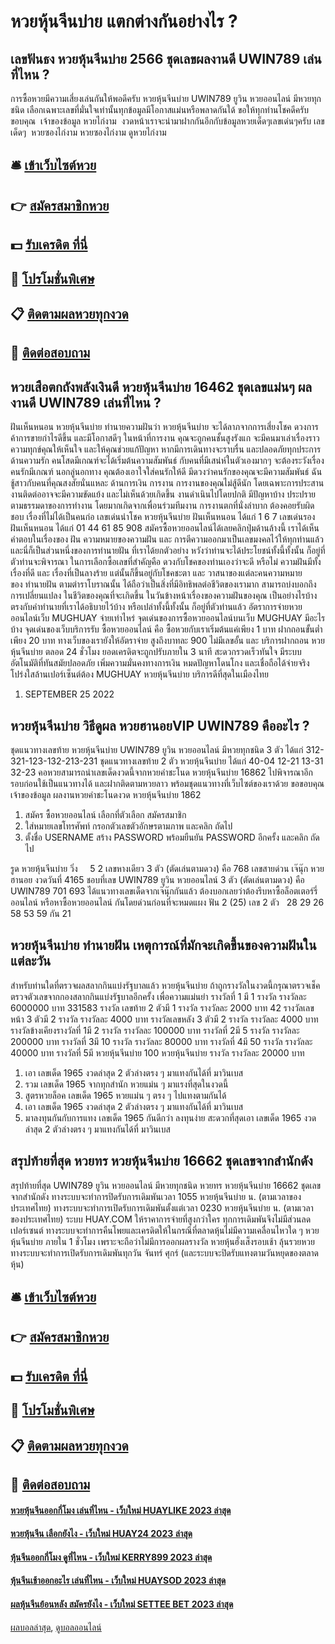 # หวยหุ้นจีนบ่าย แตกต่างกันอย่างไร ?
## เลขฟันธง หวยหุ้นจีนบ่าย 2566 ชุดเลขผลงานดี UWIN789 เล่นที่ไหน ?
การซื้อหวยมีความเสี่ยงเล่นกันให้พอดีครับ หวยหุ้นจีนบ่าย UWIN789 ยูวิน หวยออนไลน์ มีหวยทุกชนิด เลือกเฉพาะเลขที่มั่นใจเท่านั้นทุกข้อมูลมีโอกาสแม่นหรือพลาดกันใด้ ขอให้ทุกท่านโชคดีครับ ขอบคุณ  เจ้าของข้อมูล หวยไก่งาม  งวดหน้าเราจะนำมาฝากกันอีกกับข้อมูลหวยเด็ดๆเลขเด่นๆครับ เลขเด็ดๆ  หวยซองไก่งาม หวยซองไก่งาม ดูหวยไก่งาม

## 🛎 [เข้าเว็บไซต์หวย](https://bit.ly/3BG5bNw)
## 👉 [สมัครสมาชิกหวย](https://bit.ly/3BG5bNw)
## 💵 [รับเครดิต ที่นี่](https://bit.ly/3C3mvgS)
## 👑 [โปรโมชั่นพิเศษ](https://bit.ly/3C3mvgS)
## 📋 [ติดตามผลหวยทุกงวด](https://bit.ly/3C3mvgS)
## 📱 [ติดต่อสอบถาม](https://bit.ly/3C3mvgS)

## หวยเสือตกถังพลังเงินดี หวยหุ้นจีนบ่าย 16462 ชุดเลขแม่นๆ ผลงานดี UWIN789 เล่นที่ไหน ?
ฝันเห็นหนอน หวยหุ้นจีนบ่าย ทำนายความฝันว่า หวยหุ้นจีนบ่าย จะได้ลาภจากการเสี่ยงโชค ดวงการค้าการขายกำไรดีขึ้น และมีโอกาสดีๆ ในหน้าที่การงาน คุณจะถูกคนชั้นสูงรังแก จะมีคนมาเล่าเรื่องราวความทุกข์คุณให้เห็นใจ และให้คุณช่วยแก้ปัญหา หากมีการเดินทางจะราบรื่น และปลอดภัยทุกประการ
ด้านความรัก คนโสดมีเกณฑ์จะได้เริ่มต้นความสัมพันธ์ กับคนที่มีเสน่ห์ในตัวเองมากๆ จะต้องระวังเรื่องคนรักมีเกณฑ์ นอกลู่นอกทาง คุณต้องเอาใจใส่คนรักให้ดี มีดวงว่าคนรักของคุณจะมีความสัมพันธ์ ฉันชู้สาวกับคนที่คุณสงสัยนั่นแหละ
ด้านการเงิน การงาน การงานของคุณไม่สู้ดีนัก โดยเฉพาะการประสานงานติดต่ออาจจะมีความขัดแย้ง และไม่เห็นด้วยเกิดขึ้น งานดำเนินไปโดยปกติ มีปัญหาบ้าง ประปรายตามธรรมดาของการทำงาน โดยมากเกิดจากเพื่อนร่วมทีมงาน การงานตกที่นั่งลำบาก ต้องคอยรับผิดชอบ เรื่องที่ไม่ได้เป็นคนก่อ
เลขเด่นนำโชค หวยหุ้นจีนบ่าย ฝันเห็นหนอน ได้แก่ 1 6 7
เลขเด่นรอง ฝันเห็นหนอน ได้แก่ 01 44 61 85 908
สมัครซื้อหวยออนไลน์ได้เลยคลิกปุ่มด้านล้างนี้
เราได้เห็นคำตอบในเรื่องของ ฝัน ความหมายของความฝัน และ การตีความออกมาเป็นเลขมงคลไว้ให้ทุกท่านแล้ว และนี่ก็เป็นส่วนหนึ่งของการทำนายฝัน ที่เราได้ยกตัวอย่าง หวังว่าท่านจะได้ประโยชน์ทั้งนี้ทั้งนั้น ก็อยู่ที่ตัวท่านจะพิจารณา ในการเลือกซื้อเลขที่สำคัญคือ ดวงกับโชคของท่านเองว่าจะดี หรือไม่
ความฝันมีทั้งเรื่องที่ดี และ เรื่องที่เป็นลางร้าย แต่นั้นก็ขึ้นอยู่กับโชคชะตา และ วาสนาของแต่ละคนความหมายของ ทำนายฝัน ตามตำราโบราณนั้น ได้ถือว่าเป็นสิ่งที่มีอิทธิพลต่อชีวิตของเรามาก สามารถบ่งบอกถึงการเปลี่ยนแปลง ในชีวิตของคุณที่จะเกิดขึ้น ในวันข้างหน้าเรื่องของความฝันของคุณ เป็นอย่างไรบ้าง ตรงกับคำทำนายที่เราได้อธิบายไว้บ้าง หรือเปล่าทั้งนี้ทั้งนั้น ก็อยู่ที่ตัวท่านแล้ว
อัตราการจ่ายหวยออนไลน์เว็บ MUGHUAY จ่ายเท่าไหร่
จุดเด่นของการซื้อหวยออนไลน์บนเว็บ MUGHUAY มีอะไรบ้าง
จุดเด่นของเว็บบริการรับ ซื้อหวยออนไลน์ คือ ซื้อหวยกับเราเริ่มต้นแค่เพียง 1 บาท ฝากถอนขั้นต่ำเพียง 20 บาท ทางเว็บของเรายังให้อัตราจ่าย สูงถึงบาทละ 900 ไม่มีเลขอั้น และ บริการฝากถอน หวยหุ้นจีนบ่าย ตลอด 24 ชั่วโมง ยอดเครดิตจะถูกปรับภายใน 3 นาที สะดวกรวดเร็วทันใจ มีระบบอัตโนมัติที่ทันสมัยปลอดภัย เพิ่มความมั่นคงทางการเงิน หมดปัญหาโดนโกง และเชื่อถือได้จ่ายจริง โปร่งใสล้านเปอร์เซ็นต์ต้อง MUGHUAY หวยหุ้นจีนบ่าย บริการดีที่สุดในเมืองไทย
1. SEPTEMBER 25 2022

## หวยหุ้นจีนบ่าย วิธีดูผล หวยฮานอยVIP UWIN789 คืออะไร ?
ชุดแนวทางเลขท้าย หวยหุ้นจีนบ่าย UWIN789 ยูวิน หวยออนไลน์ มีหวยทุกชนิด 3 ตัว ได้แก่
312-321-123-132-213-231
ชุดแนวทางเลขท้าย 2 ตัว หวยหุ้นจีนบ่าย ได้แก่
40-04
12-21
13-31
32-23
คอหวยสามารถนำเลขเด็ดงวดนี้จากหวยคำชะโนด หวยหุ้นจีนบ่าย 16862 ไปพิจารณาอีกรอบก่อนใช้เป็นแนวทางได้ และฝากติดตามหวยลาว พร้อมชุดแนวทางที่เว็บไซต์ของเราด้วย
ขอขอบคุณเจ้าของข้อมูล
ผลงานหวยคำชะโนดงวด หวยหุ้นจีนบ่าย 1862

1. สมัคร ซื้อหวยออนไลน์ เลือกที่ตัวเลือก สมัครสมาชิก
2. ใส่หมายเลขโทรศัพท์ กรอกตัวเลขตัวอักษรตามภาพ และคลิก ถัดไป
3. ตั้งชื่อ USERNAME สร้าง PASSWORD พร้อมยืนยัน PASSWORD อีกครั้ง และคลิก ถัดไป

รูด หวยหุ้นจีนบ่าย วิ่ง     5 2
เลขหางเดียว 3 ตัว (ตัดเล่นตามดวง) คือ 768
เลขสายด่วน เจ๊นุ๊ก หวยฮานอย งวดวันที่ 4165
ชอบที่เลข UWIN789 ยูวิน หวยออนไลน์ 3 ตัว (ตัดเล่นตามดวง) คือ UWIN789 701 693
ได้แนวทางเลขเด็ดจากเจ๊นุ๊กกันแล้ว ต้องบอกเลยว่าต้องรีบหาซื้อล็อตเตอร์รี่ออนไลน์ หรือหาซื้อหวยออนไลน์ กันโดยด่วนก่อนที่จะหมดแผง
ฟัน 2 (25)
เลข 2 ตัว   28 29 26 58 53 59
กัน 21

## หวยหุ้นจีนบ่าย ทำนายฝัน เหตุการณ์ที่มักจะเกิดขึ้นของความฝันในแต่ละวัน
สำหรับท่านใดที่ตรวจผลสลากกินแบ่งรัฐบาลแล้ว หวยหุ้นจีนบ่าย ถ้าถูกรางวัลในงวดนี้กรุณาตรวจเช็ค ตรวจตัวเลขจากกองสลากกินแบ่งรัฐบาลอีกครั้ง เพื่อความแม่นยำ
รางวัลที่ 1 มี 1 รางวัล รางวัลละ 6000000 บาท
331583
รางวัล เลขท้าย 2 ตัวมี 1 รางวัล รางวัลละ 2000 บาท
42
รางวัลเลขหน้า 3 ตัวมี 2 รางวัล รางวัลละ 4000 บาท
รางวัลเลขหลัง 3 ตัวมี 2 รางวัล รางวัลละ 4000 บาท
รางวัลข้างเคียงรางวัลที่ 1มี 2 รางวัล รางวัลละ 100000 บาท
รางวัลที่ 2มี 5 รางวัล รางวัลละ 200000 บาท
รางวัลที่ 3มี 10 รางวัล รางวัลละ 80000 บาท
รางวัลที่ 4มี 50 รางวัล รางวัลละ 40000 บาท
รางวัลที่ 5มี หวยหุ้นจีนบ่าย 100 หวยหุ้นจีนบ่าย รางวัล รางวัลละ 20000 บาท
1. เอา เลขเด็ด 1965 งวดล่าสุด 2 ตัวล่างตรง ๆ มาแทงกันได้ที่ มาวินเบส
2. รวม เลขเด็ด 1965 จากทุกสำนัก หวยแม่น ๆ มาแรงที่สุดในงวดนี้
3. สูตรหวยล็อค เลขเด็ด 1965 หวยแม่น ๆ ตรง ๆ ไปแทงตามกันได้
4. เอา เลขเด็ด 1965 งวดล่าสุด 2 ตัวล่างตรง ๆ มาแทงกันได้ที่ มาวินเบส
5. มาลงทุนกันกับการแทง เลขเด็ด 1965 กันดีกว่า ลงทุนง่าย สะดวกที่สุดเอา เลขเด็ด 1965 งวดล่าสุด 2 ตัวล่างตรง ๆ มาแทงกันได้ที่ มาวินเบส

## สรุปท้ายที่สุด หวยทร หวยหุ้นจีนบ่าย 16662 ชุดเลขจากสำนักดัง
สรุปท้ายที่สุด UWIN789 ยูวิน หวยออนไลน์ มีหวยทุกชนิด หวยทร หวยหุ้นจีนบ่าย 16662 ชุดเลขจากสำนักดัง ทางระบบจะทำการปิดรับการเดิมพันเวลา 1055 หวยหุ้นจีนบ่าย น. (ตามเวลาของประเทศไทย)
ทางระบบจะทำการเปิดรับการเดิมพันตั้งแต่เวลา 0230 หวยหุ้นจีนบ่าย น. (ตามเวลาของประเทศไทย)
ระบบ HUAY.COM ให้ราคาการจ่ายที่สูงกว่าใคร ทุกการเดิมพันจึงไม่มีส่วนลดเปอร์เซนต์
ทางระบบจะทำการคืนโพยและเครดิตให้ในกรณีที่ตลาดหุ้นไม่มีความเคลื่อนไหวใด ๆ หวยหุ้นจีนบ่าย ภายใน 1 ชั่วโมง เพราะจะถือว่าไม่มีการออกผลรางวัล
หวยหุ้นฮั่งเส็งรอบเช้า ลุ้นรวยหวย ทางระบบจะทำการเปิดรับการเดิมพันทุกวัน จันทร์ ศุกร์ (และระบบจะปิดรับแทงตามวันหยุดของตลาดหุ้น)

## 🛎 [เข้าเว็บไซต์หวย](https://bit.ly/3BG5bNw)
## 👉 [สมัครสมาชิกหวย](https://bit.ly/3BG5bNw)
## 💵 [รับเครดิต ที่นี่](https://bit.ly/3C3mvgS)
## 👑 [โปรโมชั่นพิเศษ](https://bit.ly/3C3mvgS)
## 📋 [ติดตามผลหวยทุกงวด](https://bit.ly/3C3mvgS)
## 📱 [ติดต่อสอบถาม](https://bit.ly/3C3mvgS)

#### [หวยหุ้นจีนออกกี่โมง เล่นที่ไหน - เว็บใหม่ HUAYLIKE 2023 ล่าสุด](https://atom.io/themes/หวยหุ้นจีนออกกี่โมง%20เล่นที่ไหน%20-%20เว็บใหม่%20huaylike%202023%20ล่าสุด)
#### [หวยหุ้นจีน เลือกยังไง - เว็บใหม่ HUAY24 2023 ล่าสุด](https://atom.io/themes/หวยหุ้นจีน%20เลือกยังไง%20-%20เว็บใหม่%20huay24%202023%20ล่าสุด)
#### [หุ้นจีนออกกี่โมง ดูที่ไหน - เว็บใหม่ KERRY899 2023 ล่าสุด](https://atom.io/themes/หุ้นจีนออกกี่โมง%20ดูที่ไหน%20-%20เว็บใหม่%20kerry899%202023%20ล่าสุด)
#### [หุ้นจีนเช้าออกอะไร เล่นที่ไหน - เว็บใหม่ HUAYSOD 2023 ล่าสุด](https://atom.io/themes/หุ้นจีนเช้าออกอะไร%20เล่นที่ไหน%20-%20เว็บใหม่%20huaysod%202023%20ล่าสุด)
#### [ผลหุ้นจีนย้อนหลัง สมัครยังไง - เว็บใหม่ SETTEE BET 2023 ล่าสุด](https://atom.io/themes/ผลหุ้นจีนย้อนหลัง%20สมัครยังไง%20-%20เว็บใหม่%20settee%20bet%202023%20ล่าสุด)

[ผลบอลล่าสุด](https://siamsport.tv "ผลบอลล่าสุด"), [ดูบอลออนไลน์](https://siamsport.tv/ดูบอลสด "ดูบอลออนไลน์")